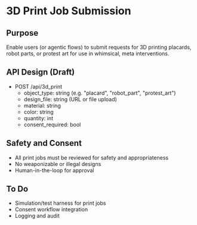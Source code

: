 # 3D Print Job Submission

## Purpose
Enable users (or agentic flows) to submit requests for 3D printing placards, robot parts, or protest art for use in whimsical, meta interventions.

## API Design (Draft)
- POST /api/3d_print
    - object_type: string (e.g. "placard", "robot_part", "protest_art")
    - design_file: string (URL or file upload)
    - material: string
    - color: string
    - quantity: int
    - consent_required: bool

## Safety and Consent
- All print jobs must be reviewed for safety and appropriateness
- No weaponizable or illegal designs
- Human-in-the-loop for approval

## To Do
- Simulation/test harness for print jobs
- Consent workflow integration
- Logging and audit
